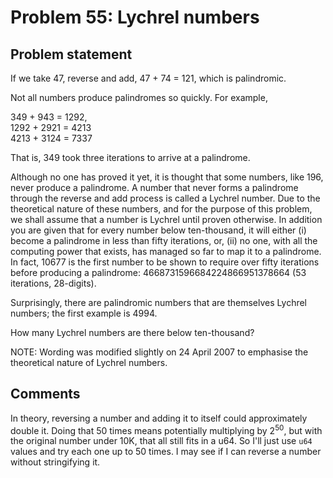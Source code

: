 # Problem 55: Lychrel numbers

## Problem statement

<p>If we take 47, reverse and add, 47 + 74 = 121, which is palindromic.</p>
<p>Not all numbers produce palindromes so quickly. For example,</p>
<p class="margin_left">349 + 943 = 1292,<br />
1292 + 2921 = 4213<br />
4213 + 3124 = 7337</p>
<p>That is, 349 took three iterations to arrive at a palindrome.</p>
<p>Although no one has proved it yet, it is thought that some numbers, like 196, never produce a palindrome. A number that never forms a palindrome through the reverse and add process is called a Lychrel number. Due to the theoretical nature of these numbers, and for the purpose of this problem, we shall assume that a number is Lychrel until proven otherwise. In addition you are given that for every number below ten-thousand, it will either (i) become a palindrome in less than fifty iterations, or, (ii) no one, with all the computing power that exists, has managed so far to map it to a palindrome. In fact, 10677 is the first number to be shown to require over fifty iterations before producing a palindrome: 4668731596684224866951378664 (53 iterations, 28-digits).</p>
<p>Surprisingly, there are palindromic numbers that are themselves Lychrel numbers; the first example is 4994.</p>
<p>How many Lychrel numbers are there below ten-thousand?</p>
<p class="smaller">NOTE: Wording was modified slightly on 24 April 2007 to emphasise the theoretical nature of Lychrel numbers.</p>

## Comments

In theory, reversing a number and adding it to itself could approximately
double it. Doing that 50 times means potentially multiplying by
2<sup>50</sup>, but with the original number under 10K, that all still
fits in a u64. So I'll just use `u64` values and try each one up to 50
times. I may see if I can reverse a number without stringifying it.
